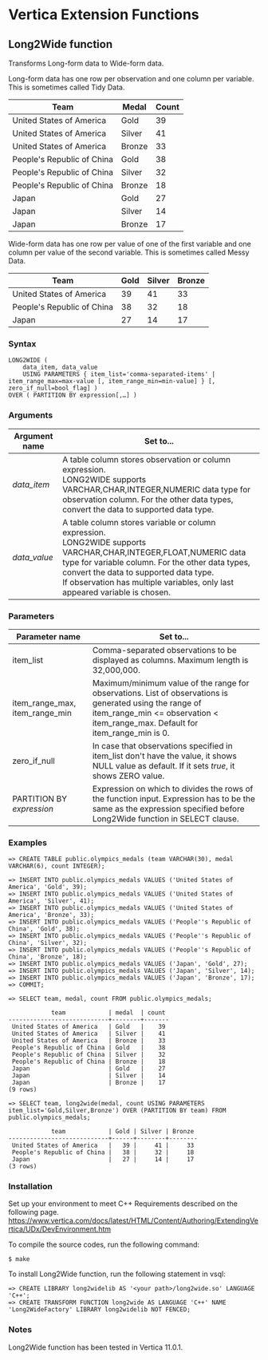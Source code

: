 # Vertica Extension Functions

## Long2Wide function

Transforms Long-form data to Wide-form data.

Long-form data has one row per observation and one column per variable. This is sometimes called Tidy Data.

|Team|Medal|Count|
|--|--|--|
|United States of America|Gold|39|
|United States of America|Silver|41|
|United States of America|Bronze|33|
|People's Republic of China|Gold|38|
|People's Republic of China|Silver|32|
|People's Republic of China|Bronze|18|
|Japan|Gold|27|
|Japan|Silver|14|
|Japan|Bronze|17|

Wide-form data has one row per value of one of the first variable and one column per value of the second variable. This is sometimes called Messy Data.

|Team|Gold|Silver|Bronze|
|--|--|--|--|
|United States of America|39|41|33|
|People's Republic of China|38|32|18|
|Japan|27|14|17|

### Syntax

```
LONG2WIDE (
    data_item, data_value
    USING PARAMETERS { item_list='comma-separated-items' | item_range_max=max-value [, item_range_min=min-value] } [, zero_if_null=bool_flag] )
OVER ( PARTITION BY expression[,…] )
```

### Arguments
|Argument name|Set to...|
|--|--|
|_data_item_|A table column stores observation or column expression.<br/>LONG2WIDE supports VARCHAR,CHAR,INTEGER,NUMERIC data type for observation column. For the other data types, convert the data to supported data type.|
|_data_value_|A table column stores variable or column expression.<br/>LONG2WIDE supports VARCHAR,CHAR,INTEGER,FLOAT,NUMERIC data type for variable column. For the other data types, convert the data to supported data type.<br/>If observation has multiple variables, only last appeared variable is chosen.|

### Parameters
|Parameter name|Set to...|
|--|--|
|item_list|Comma-separated observations to be displayed as columns. Maximum length is 32,000,000.|
|item_range_max, item_range_min|Maximum/minimum value of the range for observations. List of observations is generated using the range of item_range_min <= observation < item_range_max. Default for item_range_min is 0.|
|zero_if_null|In case that observations specified in item_list don't have the value, it shows NULL value as default. If it sets _true_, it shows ZERO value.|
|PARTITION BY _expression_|Expression on which to divides the rows of the function input. Expression has to be the same as the expression specified before Long2Wide function in SELECT clause.|

### Examples

```
=> CREATE TABLE public.olympics_medals (team VARCHAR(30), medal VARCHAR(6), count INTEGER);

=> INSERT INTO public.olympics_medals VALUES ('United States of America', 'Gold', 39);
=> INSERT INTO public.olympics_medals VALUES ('United States of America', 'Silver', 41);
=> INSERT INTO public.olympics_medals VALUES ('United States of America', 'Bronze', 33);
=> INSERT INTO public.olympics_medals VALUES ('People''s Republic of China', 'Gold', 38);
=> INSERT INTO public.olympics_medals VALUES ('People''s Republic of China', 'Silver', 32);
=> INSERT INTO public.olympics_medals VALUES ('People''s Republic of China', 'Bronze', 18);
=> INSERT INTO public.olympics_medals VALUES ('Japan', 'Gold', 27);
=> INSERT INTO public.olympics_medals VALUES ('Japan', 'Silver', 14);
=> INSERT INTO public.olympics_medals VALUES ('Japan', 'Bronze', 17);
=> COMMIT;

=> SELECT team, medal, count FROM public.olympics_medals;

            team            | medal  | count
----------------------------+--------+-------
 United States of America   | Gold   |    39
 United States of America   | Silver |    41
 United States of America   | Bronze |    33
 People's Republic of China | Gold   |    38
 People's Republic of China | Silver |    32
 People's Republic of China | Bronze |    18
 Japan                      | Gold   |    27
 Japan                      | Silver |    14
 Japan                      | Bronze |    17
(9 rows)

=> SELECT team, long2wide(medal, count USING PARAMETERS item_list='Gold,Silver,Bronze') OVER (PARTITION BY team) FROM public.olympics_medals;

            team            | Gold | Silver | Bronze
----------------------------+------+--------+--------
 United States of America   |   39 |     41 |     33
 People's Republic of China |   38 |     32 |     18
 Japan                      |   27 |     14 |     17
(3 rows)
```

### Installation

Set up your environment to meet C++ Requirements described on the following page.
https://www.vertica.com/docs/latest/HTML/Content/Authoring/ExtendingVertica/UDx/DevEnvironment.htm

To compile the source codes, run the following command:

```
$ make
```

To install Long2Wide function, run the following statement in vsql:

```
=> CREATE LIBRARY long2widelib AS '<your path>/long2wide.so' LANGUAGE 'C++';
=> CREATE TRANSFORM FUNCTION long2wide AS LANGUAGE 'C++' NAME 'Long2WideFactory' LIBRARY long2widelib NOT FENCED;
```

### Notes

Long2Wide function has been tested in Vertica 11.0.1.
